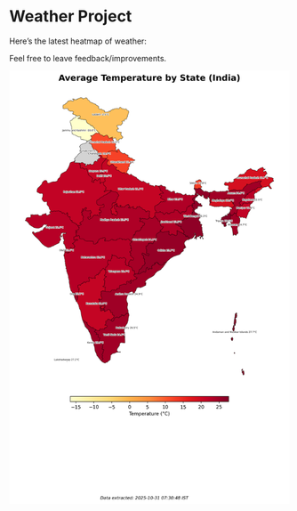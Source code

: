 # Weather Project

Here’s the latest heatmap of weather:

Feel free to leave feedback/improvements.

![India Heatmap](docs/assets/india_heatmap.png?v=041852)
